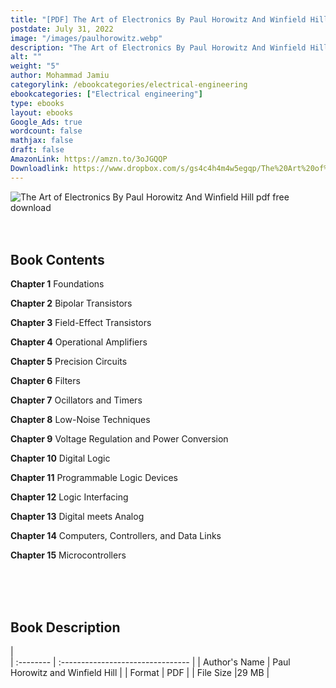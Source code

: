 ```yaml
---
title: "[PDF] The Art of Electronics By Paul Horowitz And Winfield Hill"
postdate: July 31, 2022
image: "/images/paulhorowitz.webp"
description: "The Art of Electronics By Paul Horowitz And Winfield Hill pdf free download"
alt: ""
weight: "5"
author: Mohammad Jamiu
categorylink: /ebookcategories/electrical-engineering
ebookcategories: ["Electrical engineering"]
type: ebooks
layout: ebooks
Google_Ads: true
wordcount: false
mathjax: false
draft: false
AmazonLink: https://amzn.to/3oJGQQP
Downloadlink: https://www.dropbox.com/s/gs4c4h4m4w5egqp/The%20Art%20of%20Electronics%20By%20Paul%20Horowitz%20%28Tooabstractive.com%29.pdf?dl=0
---
```


<img loading="lazy" src="/images/paulhorowitz.webp" alt="The Art of Electronics By Paul Horowitz And Winfield Hill pdf free download">

</br>
</br>
</br>

## Book Contents

**Chapter 1** Foundations

**Chapter 2** Bipolar Transistors

**Chapter 3** Field-Effect Transistors

**Chapter 4** Operational Amplifiers

**Chapter 5** Precision Circuits

**Chapter 6** Filters

**Chapter 7** Ocillators and Timers

**Chapter 8** Low-Noise Techniques

**Chapter 9** Voltage Regulation and Power Conversion

**Chapter 10** Digital Logic

**Chapter 11** Programmable Logic Devices

**Chapter 12** Logic Interfacing

**Chapter 13** Digital meets Analog

**Chapter 14** Computers, Controllers, and Data Links

**Chapter 15** Microcontrollers

</br>
</br>
</br>

## Book Description

|  
 | :-------- | :-------------------------------- |
| Author's Name | Paul Horowitz and Winfield Hill |
| Format | PDF |
| File Size |29 MB |
